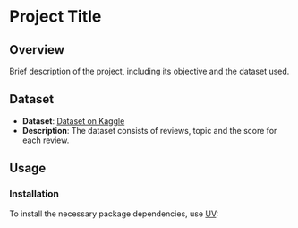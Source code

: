 # Project Title

## Overview
Brief description of the project, including its objective and the dataset used.

## Dataset
- **Dataset**: [Dataset on Kaggle](https://www.kaggle.com/datasets/dolbokostya/test-dataset/data)
- **Description**: The dataset consists of reviews, topic and the score for each review.



## Usage
### Installation
To install the necessary package dependencies, use [UV](https://pypi.org/project/uv/):
